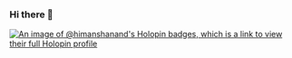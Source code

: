 ### Hi there 👋
[![An image of @himanshanand's Holopin badges, which is a link to view their full Holopin profile](https://holopin.me/himanshanand)](https://holopin.io/@himanshanand)
<!--
**himansh-anand/himansh-anand** is a ✨ _special_ ✨ repository because its `README.md` (this file) appears on your GitHub profile.

Here are some ideas to get you started:

- 🔭 I’m currently working on ...
- 🌱 I’m currently learning ...
- 👯 I’m looking to collaborate on ...
- 🤔 I’m looking for help with ...
- 💬 Ask me about ...
- 📫 How to reach me: ...
- 😄 Pronouns: ...
- ⚡ Fun fact: ...
-->
